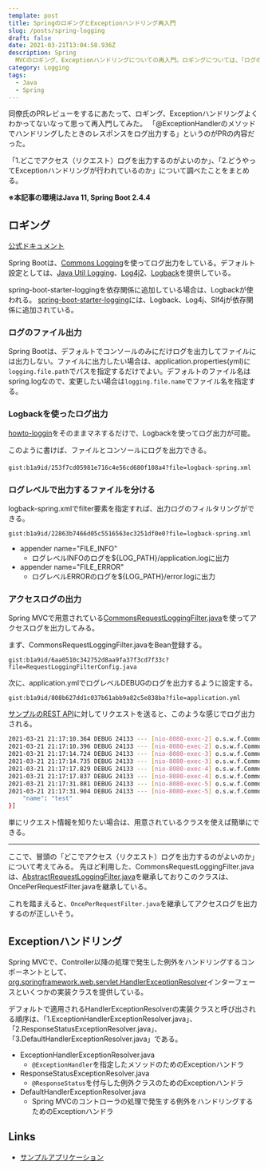 ```yaml
---
template: post
title: SpringのロギングとExceptionハンドリング再入門
slug: /posts/spring-logging
draft: false
date: 2021-03-21T13:04:58.936Z
description: Spring
  MVCのロギング、Exceptionハンドリングについての再入門。ロギングについては、「ログのファイル出力」、「Logbackを使ったログ出力」について。Exceptionハンドリングについては、「HandlerExceptionResolverと呼び出される順序」について。
category: Logging
tags:
  - Java
  - Spring
---
```

同僚氏のPRレビューをするにあたって、ロギング、Exceptionハンドリングよくわかってないなって思って再入門してみた。
「@ExceptionHandlerのメソッドでハンドリングしたときのレスポンスをログ出力する」というのがPRの内容だった。

「1.どこでアクセス（リクエスト）ログを出力するのがよいのか」、「2.どうやってExceptionハンドリングが行われているのか」について調べたことをまとめる。

**※本記事の環境はJava 11, Spring Boot 2.4.4**

## ロギング
[公式ドキュメント](https://docs.spring.io/spring-boot/docs/2.4.4/reference/html/spring-boot-features.html#boot-features-logging)

Spring Bootは、[Commons Logging](https://commons.apache.org/proper/commons-logging/)を使ってログ出力をしている。デフォルト設定としては、[Java Util Logging]()、[Log4j2](https://logging.apache.org/log4j/2.x/)、[Logback](https://logback.qos.ch/)を提供している。

spring-boot-starter-loggingを依存関係に追加している場合は、Logbackが使われる。
[spring-boot-starter-logging](https://github.com/spring-projects/spring-boot/blob/2.4.x/spring-boot-project/spring-boot-starters/spring-boot-starter-logging/build.gradle)には、Logback、Log4j、Slf4jが依存関係に追加されている。

### ログのファイル出力
Spring Bootは、デフォルトでコンソールのみにだけログを出力してファイルには出力しない。ファイルに出力したい場合は、application.properties(yml)に`logging.file.path`でパスを指定するだけでよい。デフォルトのファイル名はspring.logなので、変更したい場合は`logging.file.name`でファイル名を指定する。

### Logbackを使ったログ出力
[howto-loggin](https://docs.spring.io/spring-boot/docs/2.4.4/reference/html/howto.html#howto-logging)をそのままマネするだけで、Logbackを使ってログ出力が可能。

このように書けば、ファイルとコンソールにログを出力できる。

`gist:b1a9id/253f7cd05981e716c4e56cd680f108a4?file=logback-spring.xml`　

### ログレベルで出力するファイルを分ける
logback-spring.xmlでfilter要素を指定すれば、出力ログのフィルタリングができる。

`gist:b1a9id/22863b7466d05c5516563ec3251df0e0?file=logback-spring.xml`

- appender name="FILE_INFO"
  - ログレベルINFOのログを${LOG_PATH}/application.logに出力
- appender name="FILE_ERROR"
  - ログレベルERRORのログを${LOG_PATH}/error.logに出力

### アクセスログの出力
Spring MVCで用意されている[CommonsRequestLoggingFilter.java](https://github.com/spring-projects/spring-framework/blob/master/spring-web/src/main/java/org/springframework/web/filter/CommonsRequestLoggingFilter.java)を使ってアクセスログを出力してみる。

まず、CommonsRequestLoggingFilter.javaをBean登録する。

`gist:b1a9id/6aa0510c342752d8aa9fa37f3cd7f33c?file=RequestLoggingFilterConfig.java`

次に、application.ymlでログレベルDEBUGのログを出力するように設定する。

`gist:b1a9id/808b627dd1c037b61abb9a82c5e838ba?file=application.yml`

[サンプルのREST API](https://github.com/b1a9id/logging-sample/blob/main/src/main/java/com/b1a9idps/loggingsample/controller/SampleController.java)に対してリクエストを送ると、このような感じでログ出力される。

```sh
2021-03-21 21:17:10.364 DEBUG 24133 --- [nio-8080-exec-2] o.s.w.f.CommonsRequestLoggingFilter      : Before request [GET /users]
2021-03-21 21:17:10.396 DEBUG 24133 --- [nio-8080-exec-2] o.s.w.f.CommonsRequestLoggingFilter      : Request data : GET /users]
2021-03-21 21:17:14.724 DEBUG 24133 --- [nio-8080-exec-3] o.s.w.f.CommonsRequestLoggingFilter      : Before request [GET /users/1]
2021-03-21 21:17:14.735 DEBUG 24133 --- [nio-8080-exec-3] o.s.w.f.CommonsRequestLoggingFilter      : Request data : GET /users/1]
2021-03-21 21:17:17.829 DEBUG 24133 --- [nio-8080-exec-4] o.s.w.f.CommonsRequestLoggingFilter      : Before request [GET /users/5]
2021-03-21 21:17:17.837 DEBUG 24133 --- [nio-8080-exec-4] o.s.w.f.CommonsRequestLoggingFilter      : Request data : GET /users/5]
2021-03-21 21:17:31.881 DEBUG 24133 --- [nio-8080-exec-5] o.s.w.f.CommonsRequestLoggingFilter      : Before request [POST /users]
2021-03-21 21:17:31.904 DEBUG 24133 --- [nio-8080-exec-5] o.s.w.f.CommonsRequestLoggingFilter      : Request data : POST /users, payload={
    "name": "test"
}]
```

単にリクエスト情報を知りたい場合は、用意されているクラスを使えば簡単にできる。

---

ここで、冒頭の「どこでアクセス（リクエスト）ログを出力するのがよいのか」について考えてみる。
先ほど利用した、CommonsRequestLoggingFilter.javaは、[AbstractRequestLoggingFilter.java](https://github.com/spring-projects/spring-framework/blob/master/spring-web/src/main/java/org/springframework/web/filter/AbstractRequestLoggingFilter.java)を継承しておりこのクラスは、OncePerRequestFilter.javaを継承している。

これを踏まえると、`OncePerRequestFilter.java`を継承してアクセスログを出力するのが正しいそう。


## Exceptionハンドリング
Spring MVCで、Controller以降の処理で発生した例外をハンドリングするコンポーネントとして、[org.springframework.web.servlet.HandlerExceptionResolver](https://github.com/spring-projects/spring-framework/blob/master/spring-webmvc/src/main/java/org/springframework/web/servlet/HandlerExceptionResolver.java)インターフェースといくつかの実装クラスを提供している。

デフォルトで適用されるHandlerExceptionResolverの実装クラスと呼び出される順序は、「1.ExceptionHandlerExceptionResolver.java」、「2.ResponseStatusExceptionResolver.java」、「3.DefaultHandlerExceptionResolver.java」である。

- ExceptionHandlerExceptionResolver.java
  - `@ExceptionHandler`を指定したメソッドのためのExceptionハンドラ
- ResponseStatusExceptionResolver.java
  - `@ResponseStatus`を付与した例外クラスのためのExceptionハンドラ
- DefaultHandlerExceptionResolver.java
  - Spring MVCのコントローラの処理で発生する例外をハンドリングするためのExceptionハンドラ


## Links
- [サンプルアプリケーション](https://github.com/b1a9id/logging-sample)